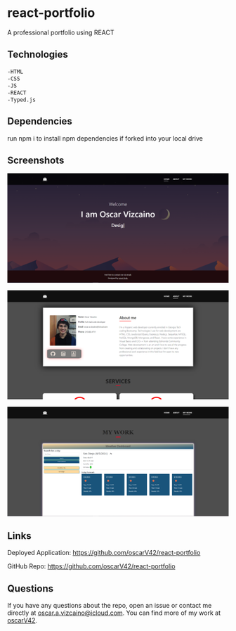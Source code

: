 # react-portfolio

A professional portfolio using REACT

## Technologies

    -HTML
    -CSS
    -JS
    -REACT
    -Typed.js

## Dependencies

run npm i to install npm dependencies if forked into your local drive

## Screenshots

![HomePage](public/assets/screenshots/ReactPortfolioHomePNG.PNG)

![AboutPage](public/assets/screenshots/ReactPortfolioAboutPNG.PNG)

![WorkPage](public/assets/screenshots/ReactPortfolioWork.PNG)

## Links

Deployed Application: https://github.com/oscarV42/react-portfolio

GitHub Repo: https://github.com/oscarV42/react-portfolio

## Questions

If you have any questions about the repo, open an issue or contact me directly at oscar.a.vizcaino@icloud.com. You can find more of my work at
[oscarV42](https://github.com/oscarV42/).
